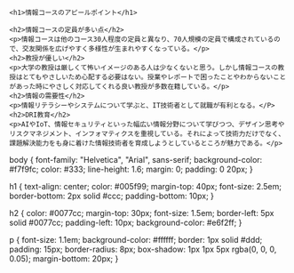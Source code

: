 <html>
 <head>
       <meta charset="UTF-8">
       <title>MY Web Page</title>   
       <link rel="stylesheet" href="チームワーク２.css">
       <script src="チームワーク３.js" defer></script>

    <h1>情報コースのアピールポイント</h1>
    
    <h2>情報コースの定員が多い点</h2>
    <p>情報コースは他のコース30人程度の定員と異なり、70人規模の定員で構成されているので、交友関係を広げやすく多様性が生まれやすくなっている。</p>
    <h2>教授が優しい</h2>
    <p>大学の教授は厳しくて怖いイメージのある人は少なくないと思う。しかし情報コースの教授はとてもやさしいため心配する必要はない。授業やレポートで困ったことやわからないことがあった時にやさしく対応してくれる良い教授が多数在籍している。</p>
    <h2>情報の需要性</h2>
    <p>情報リテラシーやシステムについて学ぶと、IT技術者として就職が有利となる。</P>
    <h2>DRI教育</h2>
    <p>AIやIoT、情報セキュリティといった幅広い情報分野について学びつつ、デザイン思考やリスクマネジメント、インフォマティクスを重視している。それによって技術力だけでなく、課題解決能力をも身に着けた情報技術者を育成しようとしているところが魅力である。</p>
 </body>  
body {
  font-family: "Helvetica", "Arial", sans-serif;
  background-color: #f7f9fc;
  color: #333;
  line-height: 1.6;
  margin: 0;
  padding: 0 20px;
}

h1 {
  text-align: center;
  color: #005f99;
  margin-top: 40px;
  font-size: 2.5em;
  border-bottom: 2px solid #ccc;
  padding-bottom: 10px;
}

h2 {
  color: #0077cc;
  margin-top: 30px;
  font-size: 1.5em;
  border-left: 5px solid #0077cc;
  padding-left: 10px;
  background-color: #e6f2ff;
}

p {
  font-size: 1.1em;
  background-color: #ffffff;
  border: 1px solid #ddd;
  padding: 15px;
  border-radius: 8px;
  box-shadow: 1px 1px 5px rgba(0, 0, 0, 0.05);
  margin-bottom: 20px;
}
</html>

